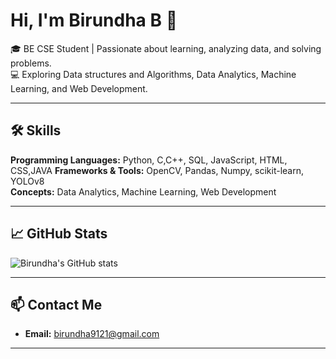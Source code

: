 # Hi, I'm Birundha B 👋

🎓 BE CSE Student | Passionate about learning, analyzing data, and solving problems.  
💻 Exploring Data structures and Algorithms, Data Analytics, Machine Learning, and Web Development.  

---



## 🛠 Skills

**Programming Languages:** Python, C,C++, SQL, JavaScript, HTML, CSS,JAVA 
**Frameworks & Tools:** OpenCV, Pandas, Numpy, scikit-learn, YOLOv8  
**Concepts:** Data Analytics, Machine Learning, Web Development

---

## 📈 GitHub Stats

![Birundha's GitHub stats](https://github-readme-stats.vercel.app/api?username=Birundha-B&show_icons=true&theme=radical)  

---

## 📫 Contact Me
 
- **Email:** birundha9121@gmail.com  

---

